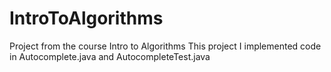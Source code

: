 # IntroToAlgorithms
Project from the course Intro to Algorithms
This project I implemented code in Autocomplete.java and AutocompleteTest.java
